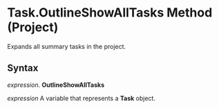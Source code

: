 
# Task.OutlineShowAllTasks Method (Project)

Expands all summary tasks in the project.


## Syntax

 _expression_. **OutlineShowAllTasks**

 _expression_ A variable that represents a **Task** object.

